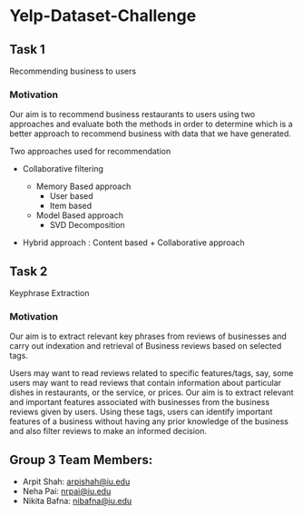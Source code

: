 # Yelp-Dataset-Challenge

## Task 1
Recommending business to users

### Motivation

Our aim is to recommend business restaurants to users using two approaches and evaluate both the methods in order to determine which is a better approach to recommend business with data that we have generated.

Two approaches used for recommendation
* Collaborative filtering
	* Memory Based approach
		* User based
		* Item based
	* Model Based approach
		* SVD Decomposition

* Hybrid approach : Content based + Collaborative approach


## Task 2
Keyphrase Extraction

### Motivation 

Our aim is to extract relevant key phrases from reviews of businesses and carry out indexation and retrieval of Business reviews based on selected tags.

Users may want to read reviews related to specific features/tags, say, some users may want to read reviews that contain information about particular dishes in restaurants, or the service, or prices. Our aim is to extract relevant and important features associated with businesses from the business reviews given by users. Using these tags, users can identify important features of a business without having any prior knowledge of the business and also filter reviews to make an informed decision.


## Group 3 Team Members:
* Arpit Shah: arpishah@iu.edu
* Neha Pai: nrpai@iu.edu
* Nikita Bafna: nibafna@iu.edu

